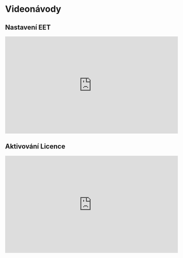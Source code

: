 # Videonávody

## Nastavení EET
<iframe width="560" height="315" src="https://www.youtube.com/embed/SB1bf9p6JrY" frameborder="0" allowfullscreen></iframe>

## Aktivování Licence

<iframe width="560" height="315" src="https://www.youtube.com/watch?v=39ay7I9ZgT4" frameborder="0" allowfullscreen></iframe>




